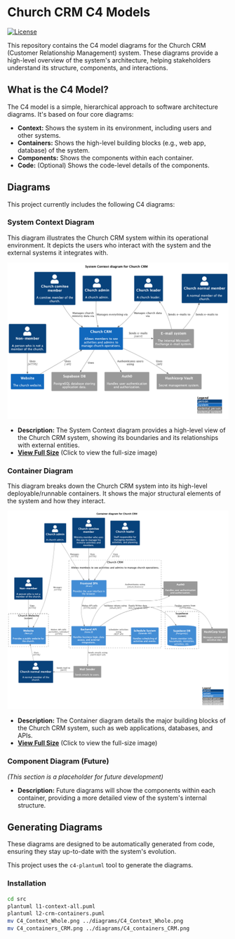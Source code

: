 # Church CRM C4 Models

[![License](https://img.shields.io/badge/License-MIT-blue.svg)](LICENSE) <!-- Add a license badge if you have a license file -->

This repository contains the C4 model diagrams for the Church CRM (Customer Relationship Management) system. These diagrams provide a high-level overview of the system's architecture, helping stakeholders understand its structure, components, and interactions.

## What is the C4 Model?

The C4 model is a simple, hierarchical approach to software architecture diagrams. It's based on four core diagrams:

* **Context:** Shows the system in its environment, including users and other systems.
* **Containers:** Shows the high-level building blocks (e.g., web app, database) of the system.
* **Components:** Shows the components within each container.
* **Code:** (Optional) Shows the code-level details of the components.

## Diagrams

This project currently includes the following C4 diagrams:

### System Context Diagram

This diagram illustrates the Church CRM system within its operational environment. It depicts the users who interact with the system and the external systems it integrates with.

![System Context Diagram](diagrams/C4_context_Whole.png)

* **Description:**  The System Context diagram provides a high-level view of the Church CRM system, showing its boundaries and its relationships with external entities.
* **[View Full Size](diagrams/C4_context_Whole.png)** (Click to view the full-size image)

### Container Diagram

This diagram breaks down the Church CRM system into its high-level deployable/runnable containers. It shows the major structural elements of the system and how they interact.

![Container Diagram](diagrams/C4_containers_CRM.png)

* **Description:** The Container diagram details the major building blocks of the Church CRM system, such as web applications, databases, and APIs.
* **[View Full Size](diagrams/C4_containers_CRM.png)** (Click to view the full-size image)

### Component Diagram (Future)

*(This section is a placeholder for future development)*

* **Description:**  Future diagrams will show the components within each container, providing a more detailed view of the system's internal structure.

## Generating Diagrams

These diagrams are designed to be automatically generated from code, ensuring they stay up-to-date with the system's evolution.

This project uses the `c4-plantuml` tool to generate the diagrams.

### Installation

```bash
cd src
plantuml l1-context-all.puml
plantuml l2-crm-containers.puml
mv C4_Context_Whole.png ../diagrams/C4_Context_Whole.png
mv C4_containers_CRM.png ../diagrams/C4_containers_CRM.png 
```
